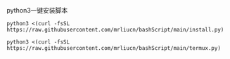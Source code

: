 python3一键安装脚本
``` shell
python3 <(curl -fsSL https://raw.githubusercontent.com/mrliucn/bashScript/main/install.py)
```

```shell
python3 <(curl -fsSL https://raw.githubusercontent.com/mrliucn/bashScript/main/termux.py)
```

